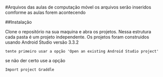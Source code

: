 #Arquivos das aulas de computação móvel
os arquivos serão inseridos comforme as aulas forem acontecendo

##Instalação

Clone o repositório na sua maquina e abra os projetos.
Nessa estrutura cada pasta é um projeto independente.
Os projetos foram construidos usando Android Studio versão 3.3.2

```
tente primeiro usar a opção 'Open an existing Android Studio project'
```
se não der certo use a opção

```
Import project Graddle
```
